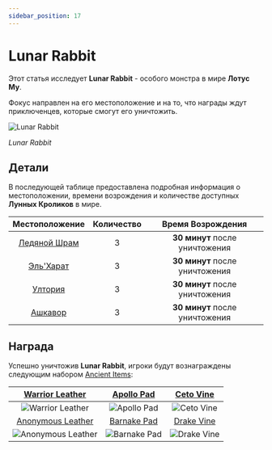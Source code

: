 ```yaml
---
sidebar_position: 17
---
```


# Lunar Rabbit

Этот статья исследует **Lunar Rabbit** - особого монстра в мире **Лотус Му**.

Фокус направлен на его местоположение и на то, что награды ждут приключенцев, которые смогут его уничтожить.

![Lunar Rabbit](/img/monsters/special/others/lunar-rabbit.jpg)

_Lunar Rabbit_

## Детали

В последующей таблице предоставлена подробная информация о местоположении, времени возрождения и количестве доступных **Лунных Кроликов** в мире.

|         Местоположение         | Количество |       Время Возрождения        |
| :----------------------------: | :--------: | :----------------------------: |
| [Ледяной Шрам](/maps/icewrack) |     3      | **30 минут** после уничтожения |
|  [Эль'Харат](/maps/el-harath)  |     3      | **30 минут** после уничтожения |
|    [Ултория](/maps/ultoria)    |     3      | **30 минут** после уничтожения |
|   [Ашкавор](/maps/ashkavor)    |     3      | **30 минут** после уничтожения |

## Награда

Успешно уничтожив **Lunar Rabbit**, игроки будут вознаграждены следующим набором [Ancient Items](/items/ancient-items):

|  [Warrior Leather](/items/ancient-items/#ancient-sets)  | [Apollo Pad](/items/ancient-items/#ancient-sets)  | [Ceto Vine](/items/ancient-items/#ancient-sets)  |
| :-----------------------------------------------------: | :-----------------------------------------------: | :----------------------------------------------: |
|  ![Warrior Leather](/img/items/armors/dk/leather.png)   |    ![Apollo Pad](/img/items/armors/dw/pad.png)    |   ![Ceto Vine](/img/items/armors/fe/vine.png)    |
| [Anonymous Leather](/items/ancient-items/#ancient-sets) | [Barnake Pad](/items/ancient-items/#ancient-sets) | [Drake Vine](/items/ancient-items/#ancient-sets) |
| ![Anonymous Leather](/img/items/armors/dk/leather.png)  |   ![Barnake Pad](/img/items/armors/dw/pad.png)    |   ![Drake Vine](/img/items/armors/fe/vine.png)   |
